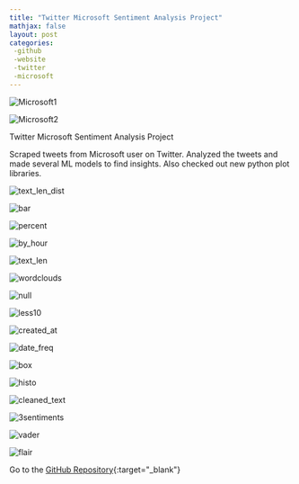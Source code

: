 ```yaml
---
title: "Twitter Microsoft Sentiment Analysis Project"
mathjax: false
layout: post
categories: 
 -github
 -website
 -twitter
 -microsoft
---
```


![Microsoft1](https://github.com/edbe777/my-projects/blob/main/Microsoft_Tweets/microsoft1.jpg?raw=true)

![Microsoft2](https://github.com/edbe777/my-projects/blob/main/Microsoft_Tweets/microsoft2.jpg?raw=true)

Twitter Microsoft Sentiment Analysis Project

Scraped tweets from Microsoft user on Twitter. Analyzed the tweets and made several ML models to find insights. Also checked out new python plot libraries. 


![text_len_dist](https://github.com/edbe777/my-projects/blob/main/Microsoft_Tweets/text_len%20Distribution.png?raw=true)

![bar](https://github.com/edbe777/my-projects/blob/main/Microsoft_Tweets/text_len%20and%20retweet_count%20bar.png?raw=true)

![percent](https://github.com/edbe777/my-projects/blob/main/Microsoft_Tweets/text_len%20percent.png?raw=true)

![by_hour](https://github.com/edbe777/my-projects/blob/main/Microsoft_Tweets/Tweet%20count%20by%20hour.png?raw=true)

![text_len](https://github.com/edbe777/my-projects/blob/main/Microsoft_Tweets/text_len.png?raw=true)

![wordclouds](https://github.com/edbe777/my-projects/blob/main/Microsoft_Tweets/Wordclouds.png?raw=true)

![null](https://github.com/edbe777/my-projects/blob/main/Microsoft_Tweets/Visual%20of%20missing%20values%20in%20dfs.png?raw=true)

![less10](https://github.com/edbe777/my-projects/blob/main/Microsoft_Tweets/Tweets%20with%20less%20than%2010%20words.png?raw=true)

![created_at](https://github.com/edbe777/my-projects/blob/main/Microsoft_Tweets/created_at_text_len_scatter.png?raw=true)

![date_freq](https://github.com/edbe777/my-projects/blob/main/Microsoft_Tweets/date_feq.png?raw=true)

![box](https://github.com/edbe777/my-projects/blob/main/Microsoft_Tweets/text_len_box.png?raw=true)

![histo](https://github.com/edbe777/my-projects/blob/main/Microsoft_Tweets/text_len_histo.png?raw=true)

![cleaned_text](https://github.com/edbe777/my-projects/blob/main/Microsoft_Tweets/Cleaned%20Text%20One%20Length.png?raw=true)

![3sentiments](https://github.com/edbe777/my-projects/blob/main/Microsoft_Tweets/3sentiments_bar.png?raw=true)

![vader](https://github.com/edbe777/my-projects/blob/main/Microsoft_Tweets/vader_freq.png?raw=true)

![flair](https://github.com/edbe777/my-projects/blob/main/Microsoft_Tweets/flair_freq.png?raw=true)


Go to the [GitHub Repository](https://github.com/edbe777/my-projects/blob/main/Microsoft_Tweets/python%20msft.ipynb){:target="_blank"}
